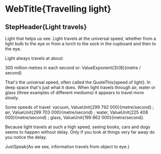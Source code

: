 
# WebTitle{Travelling light}

## StepHeader{Light travels}

Light that helps us see. Light travels at the universal speed, whether from a light bulb to the eye or from a torch to the sock in the cupboard and then to the eye.

Light always travels at about:

300 million metres in each second
or:
ValueExponent{3}{8}{metre / second}

That's the universal speed, often called the QuoteThis{speed of light}. In deep space  that's just what it does. When light travels through air, water or glass (three examples of different mediums) it appears to travel more slowly.

Some speeds of travel: vacuum, ValueUnit{299 792 000}{metre/second} ; air, ValueUnit{299 703 000}{metre/second} ; water, ValueUnit{225 408 000}{metre/second} ; glass, ValueUnit{199 862 000}{metre/second}.

Because light travels at such a high speed, seeing books, cars and dogs seems to happen without delay. Only if you look at things very far away do you notice the delay.

JustSpeak{As we see, information travels from object to eye.}

